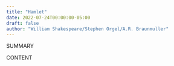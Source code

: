 ```yaml
---
title: "Hamlet"
date: 2022-07-24T00:00:00-05:00
draft: false
author: "William Shakespeare/Stephen Orgel/A.R. Braunmuller"
---
```


SUMMARY

<!--more-->

CONTENT